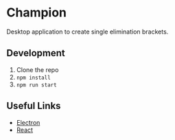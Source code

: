 # Champion

Desktop application to create single elimination brackets.

## Development

1. Clone the repo
1. `npm install`
1. `npm run start`

## Useful Links

- [Electron](https://www.electronjs.org/docs/latest/)
- [React](https://beta.reactjs.org)

